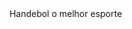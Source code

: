 <!DOCTYPE html
<html lang="en">
<head> <meta charset="UTF-8> <meta name="viewport" content="width=device-width, initial-scale=1.0">
<title>drago</title>
<link rel="tylehet" href="style.css"
<header class="cabeçalho">
<img src="./o-desafiante-fica-em-frente-a-ilustracao-do-castelo-assustador.jpg" alt="">


<img src="" alt="">
</header>
</head>
<body>
 Handebol o melhor esporte

 </body>
 </html>
 <style>